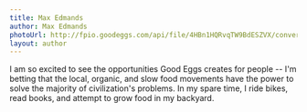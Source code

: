 ```yaml
---
title: Max Edmands
author: Max Edmands
photoUrl: http://fpio.goodeggs.com/api/file/4HBn1HQRvqTW9BdESZVX/convert?w=150&h=150&fit=crop&align=faces&cache=true
layout: author
---
```


I am so excited to see the opportunities Good Eggs creates for people -- I'm betting that the local, organic, and slow food movements have the power to solve the majority of civilization's problems. In my spare time, I ride bikes, read books, and attempt to grow food in my backyard.
